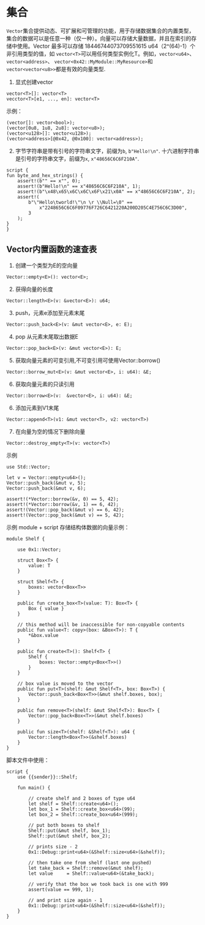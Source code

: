 # 集合
```Vector```集合提供动态、可扩展和可管理的功能，用于存储数据集合的内置类型，集合的数据可以是任意一种（仅一种）。向量可以存储大量数据，并且在索引的存储中使用。Vector 最多可以存储 18446744073709551615 u64（2^(64)-1）个非引用类型的值，如 ```vector<T>```可以用任何类型实例化T。例如，```vector<u64>```、```vector<address>```、 ```vector<0x42::MyModule::MyResource>```和```vector<vector<u8>>```都是有效的向量类型.

1. 显式创建vector
```text
vector<T>[]: vector<T>
vecctor<T>[e1, ..., en]: vector<T>
```
示例：
```text
(vector[]: vector<bool>);
(vector[0u8, 1u8, 2u8]: vector<u8>);
(vector<u128>[]: vector<u128>);
(vector<address>[@0x42, @0x100]: vector<address>);
```
2. 字节字符串是带有引号的字符串文字，前缀为```b```, ```b"Hello!\n"```.
十六进制字符串是引号的字符串文字，前缀为```x```, ```x"48656C6C6F210A"```.
```text
script {
fun byte_and_hex_strings() {
    assert!(b"" == x"", 0);
    assert!(b"Hello!\n" == x"48656C6C6F210A", 1);
    assert!(b"\x48\x65\x6C\x6C\x6F\x21\x0A" == x"48656C6C6F210A", 2);
    assert!(
        b"\"Hello\tworld!\"\n \r \\Null=\0" ==
            x"2248656C6C6F09776F726C6421220A200D205C4E756C6C3D00",
        3
    );
}
}
```

## Vector内置函数的速查表
1. 创建一个类型为E的空向量
```text
Vector::empty<E>(): vector<E>;
```
2. 获得向量的长度
```text
Vector::length<E>(v: &vector<E>): u64;
```
3. push，元素e添加至元素末尾
```text
Vector::push_back<E>(v: &mut vector<E>, e: E);
```
4. pop 从元素末尾取出数据E
```text
Vector::pop_back<E>(v: &mut vector<E>): E;
```
5. 获取向量元素的可变引用,不可变引用可使用Vector::borrow()
```text
Vector::borrow_mut<E>(v: &mut vector<E>, i: u64): &E;
```
6.  获取向量元素的只读引用
```text
Vector::borrow<E>(v:  &vector<E>, i: u64): &E;
```
6. 添加元素到V1末尾
```text
Vector::append<T>(v1: &mut vector<T>, v2: vector<T>)
```
7. 在向量为空的情况下删除向量
```text
Vector::destroy_empty<T>(v: vector<T>)
```

示例
```text
use Std::Vector;

let v = Vector::empty<u64>();
Vector::push_back(&mut v, 5);
Vector::push_back(&mut v, 6);

assert!(*Vector::borrow(&v, 0) == 5, 42);
assert!(*Vector::borrow(&v, 1) == 6, 42);
assert!(Vector::pop_back(&mut v) == 6, 42);
assert!(Vector::pop_back(&mut v) == 5, 42);
```

示例 module + script
存储结构体数据的向量示例：
```text
module Shelf {

    use 0x1::Vector;

    struct Box<T> {
        value: T
    }

    struct Shelf<T> {
        boxes: vector<Box<T>>
    }

    public fun create_box<T>(value: T): Box<T> {
        Box { value }
    }

    // this method will be inaccessible for non-copyable contents
    public fun value<T: copy>(box: &Box<T>): T {
        *&box.value
    }

    public fun create<T>(): Shelf<T> {
        Shelf {
            boxes: Vector::empty<Box<T>>()
        }
    }

    // box value is moved to the vector
    public fun put<T>(shelf: &mut Shelf<T>, box: Box<T>) {
        Vector::push_back<Box<T>>(&mut shelf.boxes, box);
    }

    public fun remove<T>(shelf: &mut Shelf<T>): Box<T> {
        Vector::pop_back<Box<T>>(&mut shelf.boxes)
    }

    public fun size<T>(shelf: &Shelf<T>): u64 {
        Vector::length<Box<T>>(&shelf.boxes)
    }
}
```
脚本文件中使用：
```text
script {
    use {{sender}}::Shelf;

    fun main() {

        // create shelf and 2 boxes of type u64
        let shelf = Shelf::create<u64>();
        let box_1 = Shelf::create_box<u64>(99);
        let box_2 = Shelf::create_box<u64>(999);

        // put both boxes to shelf
        Shelf::put(&mut shelf, box_1);
        Shelf::put(&mut shelf, box_2);

        // prints size - 2
        0x1::Debug::print<u64>(&Shelf::size<u64>(&shelf));

        // then take one from shelf (last one pushed)
        let take_back = Shelf::remove(&mut shelf);
        let value     = Shelf::value<u64>(&take_back);

        // verify that the box we took back is one with 999
        assert(value == 999, 1);

        // and print size again - 1
        0x1::Debug::print<u64>(&Shelf::size<u64>(&shelf));
    }
}
```